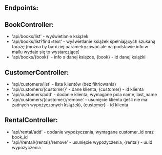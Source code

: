 ## Endpoints:


## BookController:

* 'api/books/list' - wyświetlanie książek
* 'api/books/list?find=text' - wyświetlanie książek spełniających szukaną farazę (można by bardziej parametryzować ale na podstawie info w mailu wydaje się to wystarczjące)
* 'api/books/{book}' - info o danej książce, {book} - id danej książki

## CustomerController:

* 'api/customers/list' - lista klientów (bez filtriowania)
* 'api/customers/{customer}' - dane klienta, {customer} - id klienta
* 'api/customers/add' - dodanie klienta, wymagane pola name, last_name
* 'api/customers/{customer}/remove' - usunięcie klienta (jeśli nie ma żadnych wypożyczonych książek), {customer} - id klienta

## RentalController:

* 'api/rental/add' - dodanie wypożyczenia, wymagane customer_id oraz book_id
* 'api//rental/{rental}/remove' - usunięcie wypożyczenia, {rental} - uuid wypożyczenia
